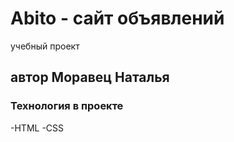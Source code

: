 # Abito - сайт объявлений
учебный проект 
## автор Моравец Наталья
### Технология в проекте
-HTML
-CSS

